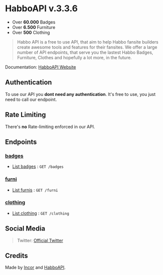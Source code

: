 # HabboAPI v.3.3.6

* Over **60.000** Badges
* Over **6.500** Furniture
* Over **500** Clothing

> Habbo API is a free to use API, that aim to help Habbo fansite builders create awesome tools and features for their fansites. We offer a large number of API endpoints, that serve you the lastest Habbo Badges, Furniture, Clothes and hopefully a lot more, in the future.

Documentation: [HabboAPI Website](https://habboapi.net/)

## Authentication
To use our API you **dont need any authentication**. It's free to use, you just need to call our endpoint.

## Rate Limiting
There's **no** Rate-limiting enforced in our API.

## Endpoints
### [badges](badges/README.md)
- [List badges](badges/get.md) : `GET /badges`

### [furni](furni/README.md)
- [List furnis](furni/get.md) : `GET /furni`

### [clothing](clothing/README.md)
- [List clothing](clothing/get.md) : `GET /clothing`

## Social Media
> Twitter: [Official Twitter](https://twitter.com/habboapi)

## Credits
Made by [Incor](https://github.com/inctor) and [HabboAPI](https://github.com/habboapi).
